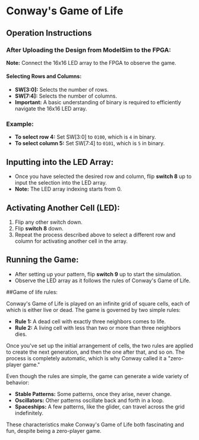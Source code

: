 # Conway's Game of Life

## Operation Instructions

### After Uploading the Design from ModelSim to the FPGA:
**Note:** Connect the 16x16 LED array to the FPGA to observe the game.

#### Selecting Rows and Columns:
- **SW[3:0]:** Selects the number of rows.
- **SW[7:4]:** Selects the number of columns.
- **Important:** A basic understanding of binary is required to efficiently navigate the 16x16 LED array.

### Example:
- **To select row 4:** Set SW[3:0] to `0100`, which is `4` in binary.
- **To select column 5:** Set SW[7:4] to `0101`, which is `5` in binary.

## Inputting into the LED Array:
- Once you have selected the desired row and column, flip **switch 8** up to input the selection into the LED array.
- **Note:** The LED array indexing starts from 0.

## Activating Another Cell (LED):
1. Flip any other switch down.
2. Flip **switch 8** down.
3. Repeat the process described above to select a different row and column for activating another cell in the array.

## Running the Game:
- After setting up your pattern, flip **switch 9** up to start the simulation.
- Observe the LED array as it follows the rules of Conway's Game of Life.

##Game of life rules: 

Conway's Game of Life is played on an infinite grid of square cells, each of which is either live or dead. The game is governed by two simple rules:

- **Rule 1:** A dead cell with exactly three neighbors comes to life.
- **Rule 2:** A living cell with less than two or more than three neighbors dies.

Once you've set up the initial arrangement of cells, the two rules are applied to create the next generation, and then the one after that, and so on. The process is completely automatic, which is why Conway called it a "zero-player game."

Even though the rules are simple, the game can generate a wide variety of behavior:

- **Stable Patterns:** Some patterns, once they arise, never change.
- **Oscillators:** Other patterns oscillate back and forth in a loop.
- **Spaceships:** A few patterns, like the glider, can travel across the grid indefinitely.

These characteristics make Conway's Game of Life both fascinating and fun, despite being a zero-player game.
